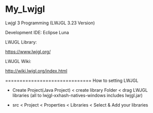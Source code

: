 # My_Lwjgl
Lwjgl 3 Programming (LWJGL 3.23 Version)


Development IDE: Eclipse Luna

LWJGL Library:

https://www.lwjgl.org/

LWJGL Wiki:

http://wiki.lwjgl.org/index.html


==============================
How to setting LWJGL

- Create Project(Java Project)  <  create library Folder < drag LWJGL libraries (all to lwjgl-xxhash-natives-windows includes lwjgl.jar) 
                                                       
- src < Project <Right Click> < Properties < Libraries < Select & Add your libraries 

